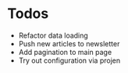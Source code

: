 # Todos

- Refactor data loading
- Push new articles to newsletter
- Add pagination to main page
- Try out configuration via projen
